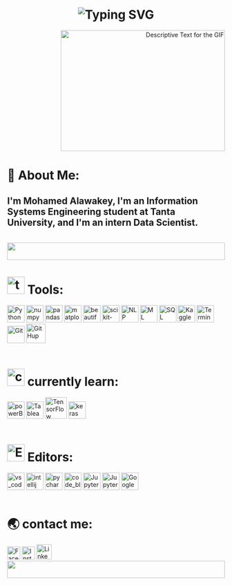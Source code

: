 <!--svg words-->

<div align="center">
    <h1> 
        <img src="https://readme-typing-svg.herokuapp.com?font=Jetbrains+mono&size=35&duration=3000&color=mix&center=true&vCenter=true&width=435&lines=I'm+Mohamed+Alawakey;a+Data+Scientist;Welcome+to+my+profile;" alt="Typing SVG"/>
    </h1>
</div>

<!--image gif & about me-->

<div >
    <p align="right">
        <img src="https://imarticus.org/blog/wp-content/uploads/2021/12/gew.gif" alt="Descriptive Text for the GIF" width="380" height="280" />
    </p>
    <h1 align="left">
        🚀 About Me:
    </h1>
    <h2 align="left">
        I'm Mohamed Alawakey, I'm an Information Systems Engineering student at Tanta University, and I'm an intern Data Scientist. 
    </h2>
</div>
<br>
<img src="https://github.com/Govindv7555/Govindv7555/blob/main/49e76e0596857673c5c80c85b84394c1.gif" width=100% height=40px>

<!--tools-->

<div >
    <h1 align="left"> 
        <img  height="40" src="https://neuralimpact.ca/wp-content/uploads/2020/04/Icons_Tools.png" alt="tools" /> Tools:
    </h1>
    <div>
        <img  height="40" src="https://images.icon-icons.com/112/PNG/512/python_18894.png" alt="Python" />
        <img  height="40" src="https://upload.wikimedia.org/wikipedia/commons/thumb/3/31/NumPy_logo_2020.svg/2560px-NumPy_logo_2020.svg.png" alt="numpy" />
        <img  height="40" src="https://upload.wikimedia.org/wikipedia/commons/thumb/e/ed/Pandas_logo.svg/330px-Pandas_logo.svg.png" alt="pandas" />
        <img  height="40" src="https://media2.dev.to/dynamic/image/width=1000,height=420,fit=cover,gravity=auto,format=auto/https%3A%2F%2Fdev-to-uploads.s3.amazonaws.com%2Fuploads%2Farticles%2Fydrrdbbx40u42fduzpgm.png" alt="matplotlib" />
        <img  height="40" src="https://app.matatika.com/assets/images/datasource/tap-beautifulsoup.png" alt="beautifulsoup" />
        <img  height="40" src="https://upload.wikimedia.org/wikipedia/commons/thumb/0/05/Scikit_learn_logo_small.svg/1200px-Scikit_learn_logo_small.svg.png" alt="scikit-learn" />
        <img  height="40" src="https://cdn-icons-png.flaticon.com/512/10129/10129318.png" alt="NLP" />
        <img  height="40" src="https://cdn-icons-png.flaticon.com/512/8345/8345929.png" alt="ML" />
        <img  height="40" src="https://static.vecteezy.com/system/resources/previews/022/597/198/original/3d-file-sql-icon-illustration-png.png" alt="SQL" />
        <img  height="40" src="https://upload.wikimedia.org/wikipedia/commons/thumb/f/f4/Kaggle_Logo.svg/800px-Kaggle_Logo.svg.png" alt="Kaggle" />
        <img  height="40" src="https://icon-library.com/images/terminal-icon-png/terminal-icon-png-6.jpg" alt="Terminal" />
        <img  height="40" src="https://cdn.freebiesupply.com/logos/large/2x/git-icon-logo-png-transparent.png" alt="Git" />
        <img  height="45" src="https://upload.wikimedia.org/wikipedia/commons/thumb/a/ae/Github-desktop-logo-symbol.svg/2048px-Github-desktop-logo-symbol.svg.png" alt="GitHup" />
        <!-- <img  height="40" src="" alt="" /> -->
    </div>
</div>
<br>

<!--currently learn:-->

<div >
    <h1 align="left"> 
       <img  height="40" src="https://cdn-icons-png.flaticon.com/512/12887/12887487.png" alt="currently_learn" /> currently learn:
    </h1>
    <div>
        <img  height="40" src="https://www.pngmart.com/files/23/Power-Bi-Logo-PNG-Photos.png" alt="powerBI" />
        <img  height="40" src="https://logos-world.net/wp-content/uploads/2021/10/Tableau-Emblem.png" alt="Tableau" />
        <img  height="50" src="https://upload.wikimedia.org/wikipedia/commons/thumb/a/ab/TensorFlow_logo.svg/1200px-TensorFlow_logo.svg.png" alt="TensorFlow" />
        <img  height="40" src="https://keras.io/img/logo.png" alt="keras" />
    </div>
</div>
<br>

<!--Editors-->

<div >
    <h1 align="left"> 
        <img  height="40" src="https://cdn-icons-png.flaticon.com/512/10648/10648333.png" alt="Editors" /> Editors:
    </h1>
    <div>
        <img  height="40" src="https://i.pinimg.com/originals/00/f4/05/00f40564d281eee8dbb931024b8e6975.png" alt="vs_code" />
        <img  height="40" src="https://logonoid.com/images/intellij-idea-logo.png" alt="intellij" />
        <img  height="40" src="https://upload.wikimedia.org/wikipedia/commons/thumb/a/a2/JetBrains_PyCharm_Product_Icon.svg/800px-JetBrains_PyCharm_Product_Icon.svg.png" alt="pycharm" />
        <img  height="40" src="https://cdn3.emoji.gg/emojis/7377_code_blocks.png" alt="code_blocks" />
        <img  height="40" src="https://images.icon-icons.com/2667/PNG/512/jupyter_app_icon_161280.png" alt="Jupyter__Notebook" />
        <img  height="40" src="https://raw.githubusercontent.com/gist/egormkn/672764e7ce3bdaf549b62a5e70eece79/raw/559e34c690ea4765001d4ba0e715106edea7439f/jupyter-lab.svg" alt="JupyterLab" />
        <img  height="40" src="https://img.icons8.com/?size=512&id=lOqoeP2Zy02f&format=png" alt="Google Colab" />
    </div>
</div>
<br>

<!--contact me-->

<div>
    <h1 align="left"> 
       🌏 contact me:
    </h1>
    <div align="left">
        <a href="https://www.facebook.com/profile.php?id=100025273931597&mibextid=JRoKGi" target="_blank" style="text-decoration: none;">
            <img src="https://upload.wikimedia.org/wikipedia/commons/5/51/Facebook_f_logo_%282019%29.svg" alt="Facebook" width="30" height="30">
        </a>
        <a href="https://www.instagram.com/mhmdlwqy24.06?igsh=cjF1c3dxeHZ1YzFz" target="_blank" style="text-decoration: none;">
            <img src="https://upload.wikimedia.org/wikipedia/commons/a/a5/Instagram_icon.png" alt="Instagram" width="30" height="30">
        </a>
        <a href="https://www.linkedin.com/in/mohamedelawakey/" target="_blank" style="text-decoration: none;">
            <img src="https://static.vecteezy.com/system/resources/previews/023/986/608/non_2x/linkedin-logo-linkedin-logo-transparent-linkedin-icon-transparent-free-free-png.png" alt="LinkedIn" width="35" height="35">
        </a>
    </div>
</div>

<img src="https://github.com/Govindv7555/Govindv7555/blob/main/49e76e0596857673c5c80c85b84394c1.gif" width=100% height=40px>
